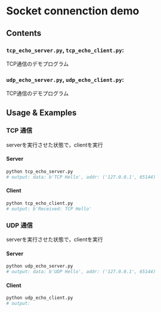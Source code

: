 # Socket connenction demo
## Contents
### `tcp_echo_server.py`, `tcp_echo_client.py`:
TCP通信のデモプログラム
### `udp_echo_server.py`, `udp_echo_client.py`:
TCP通信のデモプログラム

## Usage & Examples
### TCP 通信
serverを実行させた状態で，clientを実行
#### Server
```sh
python tcp_echo_server.py
# output: data: b'TCP Hello', addr: ('127.0.0.1', 65144)
```
#### Client 
```sh
python tcp_echo_client.py
# output: b'Received: TCP Hello'
```

### UDP 通信
serverを実行させた状態で，clientを実行
#### Server
```sh
python udp_echo_server.py
# output: data: b'UDP Hello', addr: ('127.0.0.1', 65144)
```
#### Client 
```sh
python udp_echo_client.py
# output: 
```